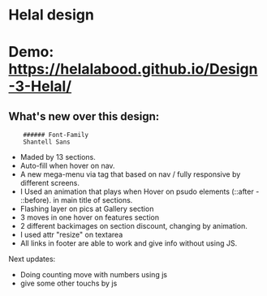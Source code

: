 # Helal design 

# Demo: https://helalabood.github.io/Design-3-Helal/

## What's new over this design: 
        ###### Font-Family
        Shantell Sans
- Maded by 13 sections.
- Auto-fill when hover on nav.
- A new mega-menu via tag that based on nav /  fully responsive by different screens.
- I Used an animation that plays when Hover on psudo elements (::after - ::before). in main title of sections.
- Flashing layer on pics at Gallery section
- 3 moves in one hover on features section
- 2 different backimages on section discount, changing by animation.
- I used attr "resize" on textarea
- All links in footer are able to work and give info without using JS.

Next updates: 
- Doing counting move with numbers using js
- give some other touchs by js
